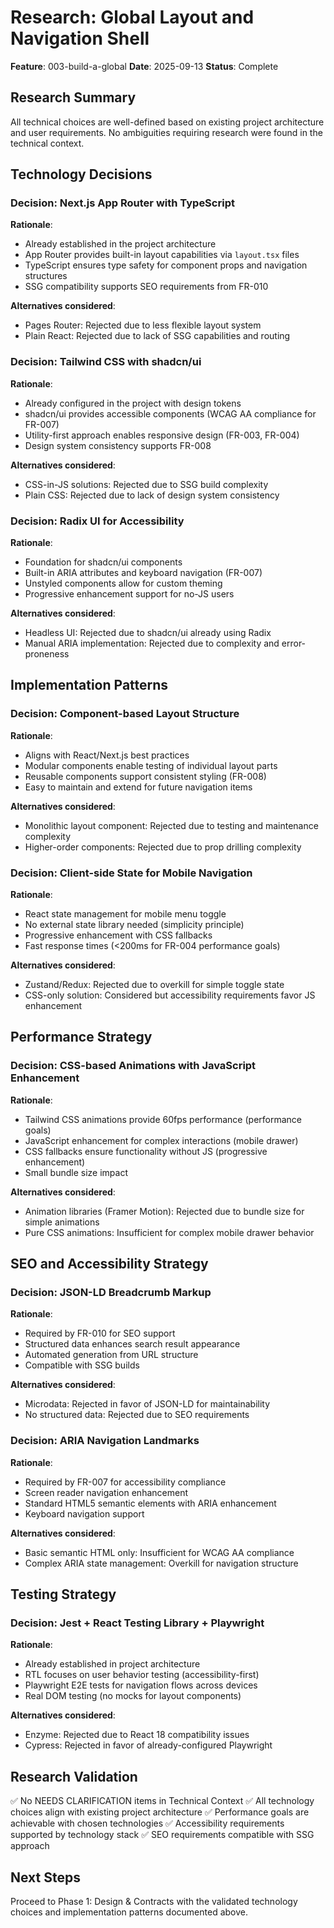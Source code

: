 # Research: Global Layout and Navigation Shell

**Feature**: 003-build-a-global
**Date**: 2025-09-13
**Status**: Complete

## Research Summary

All technical choices are well-defined based on existing project architecture and user requirements. No ambiguities requiring research were found in the technical context.

## Technology Decisions

### Decision: Next.js App Router with TypeScript
**Rationale**:
- Already established in the project architecture
- App Router provides built-in layout capabilities via `layout.tsx` files
- TypeScript ensures type safety for component props and navigation structures
- SSG compatibility supports SEO requirements from FR-010

**Alternatives considered**:
- Pages Router: Rejected due to less flexible layout system
- Plain React: Rejected due to lack of SSG capabilities and routing

### Decision: Tailwind CSS with shadcn/ui
**Rationale**:
- Already configured in the project with design tokens
- shadcn/ui provides accessible components (WCAG AA compliance for FR-007)
- Utility-first approach enables responsive design (FR-003, FR-004)
- Design system consistency supports FR-008

**Alternatives considered**:
- CSS-in-JS solutions: Rejected due to SSG build complexity
- Plain CSS: Rejected due to lack of design system consistency

### Decision: Radix UI for Accessibility
**Rationale**:
- Foundation for shadcn/ui components
- Built-in ARIA attributes and keyboard navigation (FR-007)
- Unstyled components allow for custom theming
- Progressive enhancement support for no-JS users

**Alternatives considered**:
- Headless UI: Rejected due to shadcn/ui already using Radix
- Manual ARIA implementation: Rejected due to complexity and error-proneness

## Implementation Patterns

### Decision: Component-based Layout Structure
**Rationale**:
- Aligns with React/Next.js best practices
- Modular components enable testing of individual layout parts
- Reusable components support consistent styling (FR-008)
- Easy to maintain and extend for future navigation items

**Alternatives considered**:
- Monolithic layout component: Rejected due to testing and maintenance complexity
- Higher-order components: Rejected due to prop drilling complexity

### Decision: Client-side State for Mobile Navigation
**Rationale**:
- React state management for mobile menu toggle
- No external state library needed (simplicity principle)
- Progressive enhancement with CSS fallbacks
- Fast response times (<200ms for FR-004 performance goals)

**Alternatives considered**:
- Zustand/Redux: Rejected due to overkill for simple toggle state
- CSS-only solution: Considered but accessibility requirements favor JS enhancement

## Performance Strategy

### Decision: CSS-based Animations with JavaScript Enhancement
**Rationale**:
- Tailwind CSS animations provide 60fps performance (performance goals)
- JavaScript enhancement for complex interactions (mobile drawer)
- CSS fallbacks ensure functionality without JS (progressive enhancement)
- Small bundle size impact

**Alternatives considered**:
- Animation libraries (Framer Motion): Rejected due to bundle size for simple animations
- Pure CSS animations: Insufficient for complex mobile drawer behavior

## SEO and Accessibility Strategy

### Decision: JSON-LD Breadcrumb Markup
**Rationale**:
- Required by FR-010 for SEO support
- Structured data enhances search result appearance
- Automated generation from URL structure
- Compatible with SSG builds

**Alternatives considered**:
- Microdata: Rejected in favor of JSON-LD for maintainability
- No structured data: Rejected due to SEO requirements

### Decision: ARIA Navigation Landmarks
**Rationale**:
- Required by FR-007 for accessibility compliance
- Screen reader navigation enhancement
- Standard HTML5 semantic elements with ARIA enhancement
- Keyboard navigation support

**Alternatives considered**:
- Basic semantic HTML only: Insufficient for WCAG AA compliance
- Complex ARIA state management: Overkill for navigation structure

## Testing Strategy

### Decision: Jest + React Testing Library + Playwright
**Rationale**:
- Already established in project architecture
- RTL focuses on user behavior testing (accessibility-first)
- Playwright E2E tests for navigation flows across devices
- Real DOM testing (no mocks for layout components)

**Alternatives considered**:
- Enzyme: Rejected due to React 18 compatibility issues
- Cypress: Rejected in favor of already-configured Playwright

## Research Validation

✅ No NEEDS CLARIFICATION items in Technical Context
✅ All technology choices align with existing project architecture
✅ Performance goals are achievable with chosen technologies
✅ Accessibility requirements supported by technology stack
✅ SEO requirements compatible with SSG approach

## Next Steps

Proceed to Phase 1: Design & Contracts with the validated technology choices and implementation patterns documented above.